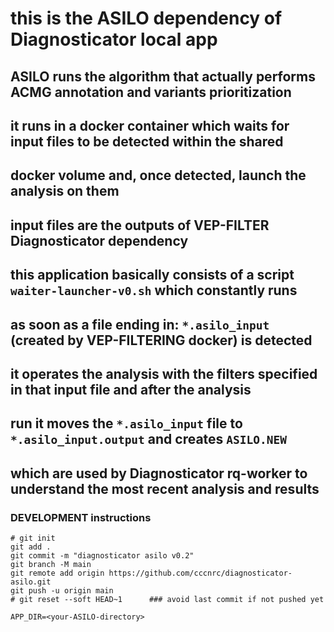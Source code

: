 # this is the ASILO dependency of Diagnosticator local app

## ASILO runs the algorithm that actually performs ACMG annotation and variants prioritization
## it runs in a docker container which waits for input files to be detected within the shared
## docker volume and, once detected, launch the analysis on them
## input files are the outputs of VEP-FILTER Diagnosticator dependency

## this application basically consists of a script `waiter-launcher-v0.sh` which constantly runs
## as soon as a file ending in: `*.asilo_input` (created by VEP-FILTERING docker)  is detected
## it operates the analysis with the filters specified in that input file and after the analysis
## run it moves the `*.asilo_input` file to `*.asilo_input.output` and creates `ASILO.NEW`
## which are used by Diagnosticator rq-worker to understand the most recent analysis and results

### DEVELOPMENT instructions
```
# git init
git add .
git commit -m "diagnosticator asilo v0.2"
git branch -M main
git remote add origin https://github.com/cccnrc/diagnosticator-asilo.git
git push -u origin main
# git reset --soft HEAD~1      ### avoid last commit if not pushed yet

APP_DIR=<your-ASILO-directory>
```

